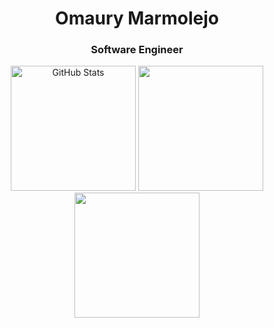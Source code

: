 <h1 align="center">Omaury Marmolejo</h1>
<h3 align="center">Software Engineer</h3>
<div align=center>
<img src="https://github-readme-stats.vercel.app/api?username=OmauryMarmolejo&show_icons=true&include_all_commits=true&count_private=true" alt="GitHub Stats" height="200" />        

 <img src="https://github-readme-stats.vercel.app/api/top-langs/?username=OmauryMarmolejo" height="200" />
 <img src="https://github-readme-streak-stats.herokuapp.com?user=OmauryMarmolejo&mode=weekly" height="200" />
</div>
<!--
**OmauryMarmolejo/omauryMarmolejo** is a ✨ _special_ ✨ repository because its `README.md` (this file) appears on your GitHub profile.

Here are some ideas to get you started:

- 🔭 I’m currently working on ...
- 🌱 I’m currently learning ...
- 👯 I’m looking to collaborate on ...
- 🤔 I’m looking for help with ...
- 💬 Ask me about ...
- 📫 How to reach me: ...
- 😄 Pronouns: ...
- ⚡ Fun fact: ...
-->
